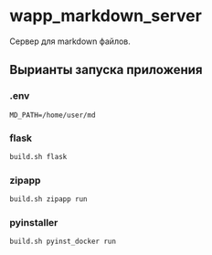 # wapp_markdown_server

Сервер для markdown файлов.

## Вырианты запуска приложения

### .env

```
MD_PATH=/home/user/md
```

### flask

```bash
build.sh flask
```

### zipapp

```bash
build.sh zipapp run
```

### pyinstaller

```bash
build.sh pyinst_docker run
```